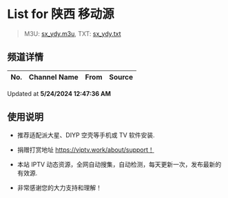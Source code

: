 # List for **陕西 移动源**

> M3U: [sx_ydy.m3u](./sx_ydy.m3u ), TXT: [sx_ydy.txt](./txt/sx_ydy.txt )

## 频道详情

| No. | Channel Name | From | Source |
| --- | ------------ | ---- | ------ |


Updated at **5/24/2024 12:47:36 AM**

## 使用说明

- 推荐适配派大星、DIYP 空壳等手机或 TV 软件安装.

- 捐赠打赏地址 <https://viptv.work/about/support！>

- 本站 IPTV 动态资源，全网自动搜集，自动检测，每天更新一次，发布最新的有效源.

- 非常感谢您的大力支持和理解！
